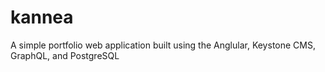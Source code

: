 # kannea
A simple portfolio web application built using the Anglular, Keystone CMS, GraphQL, and PostgreSQL

